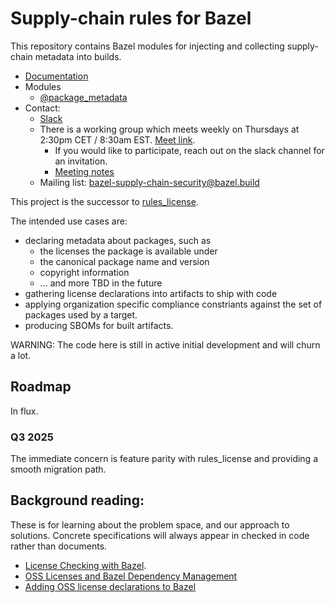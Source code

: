 # Supply-chain rules for Bazel

This repository contains Bazel modules for injecting and collecting supply-chain metadata into builds.

  - [Documentation](./docs)
  - Modules
    - [@package_metadata](./metadata)
  - Contact:
    - [Slack](https://bazelbuild.slack.com/archives/C04AZC3E729)
    - There is a working group which meets weekly on Thursdays at 2:30pm CET / 8:30am EST. [Meet link](https://meet.google.com/qop-eyei-cfh).
      - If you would like to participate, reach out on the slack channel for an invitation.
      - [Meeting notes](https://docs.google.com/document/d/1WhScaOLERet4Fxi4fa2Lpke2MgJZGvEE4EXeq6yb0LU)
    - Mailing list: [bazel-supply-chain-security@bazel.build](https://groups.google.com/a/bazel.build/g/bazel-supply-chain-security)


This project is the successor to [rules_license](https://github.com/bazelbuild/rules_license).

The intended use cases are:
- declaring metadata about packages, such as
  - the licenses the package is available under
  - the canonical package name and version
  - copyright information
  - ... and more TBD in the future
- gathering license declarations into artifacts to ship with code
- applying organization specific compliance constriants against the
  set of packages used by a target.
- producing SBOMs for built artifacts.

WARNING: The code here is still in active initial development and will churn a lot.


## Roadmap

In flux.

### Q3 2025

The immediate concern is feature parity with rules_license and providing a smooth migration path.

## Background reading:


These is for learning about the problem space, and our approach to solutions. Concrete specifications will always appear in checked in code rather than documents.
- [License Checking with Bazel](https://docs.google.com/document/d/1uwBuhAoBNrw8tmFs-NxlssI6VRolidGYdYqagLqHWt8/edit#).
- [OSS Licenses and Bazel Dependency Management](https://docs.google.com/document/d/1oY53dQ0pOPEbEvIvQ3TvHcFKClkimlF9AtN89EPiVJU/edit#)
- [Adding OSS license declarations to Bazel](https://docs.google.com/document/d/1XszGbpMYNHk_FGRxKJ9IXW10KxMPdQpF5wWbZFpA4C8/edit#heading=h.5mcn15i0e1ch)

